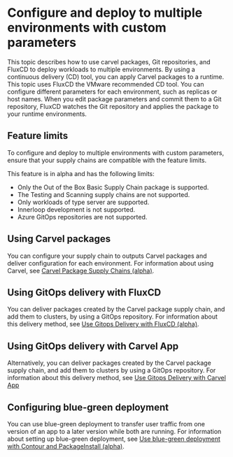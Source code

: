 # Configure and deploy to multiple environments with custom parameters

This topic describes  how to  use carvel packages, Git repositories, and FluxCD
to deploy workloads to multiple environments. By using a continuous delivery
(CD) tool, you can apply Carvel packages to a runtime. This topic uses FluxCD
the VMware recommended CD tool. You can configure different parameters for each
environment, such as replicas or host names. When you edit package parameters
and commit them to a Git repository, FluxCD watches the Git repository and
applies the package to your runtime environments.

## <a id="prerecs"></a> Feature limits 

To configure and deploy to multiple environments with custom parameters, ensure
that your supply chains are compatible with the feature limits.

This feature is in alpha and has the following limits: 

- Only the Out of the Box Basic Supply Chain package is supported. 
- The Testing and Scanning supply chains are not supported. 
- Only workloads of type server are supported. 
- Innerloop development is not supported. 
- Azure GitOps repositories are not supported.

## <a id="using-carvel"></a> Using Carvel packages

You can configure your supply chain to outputs Carvel packages and deliver
configuration for each environment. For information about using Carvel, see
[Carvel Package Supply Chains (alpha)](carvel-package-supply-chain.hbs.md).

## <a id="using-flux"></a> Using GitOps delivery with FluxCD

You can deliver packages created by the Carvel package supply chain, and add
them to clusters, by using a GitOps repository. For information about this
delivery method, see [Use Gitops Delivery with FluxCD
(alpha)](delivery-with-flux.hbs.md).

## <a id="using-app"></a> Using GitOps delivery with Carvel App

Alternatively, you can deliver packages created by the Carvel package supply
chain, and add them to clusters by using a GitOps repository. For information
about this delivery method, see [Use Gitops Delivery with Carvel App](delivery-with-carvel-app.hbs.md)

## <a id="config-blue-grn"></a> Configuring blue-green deployment

You can use blue-green deployment to transfer user traffic from one version of
an app to a later version while both are running. For information about setting
up blue-green deployment, see [Use blue-green deployment with Contour and
PackageInstall (alpha)](blue-green-with-packageinstall.hbs.md).
